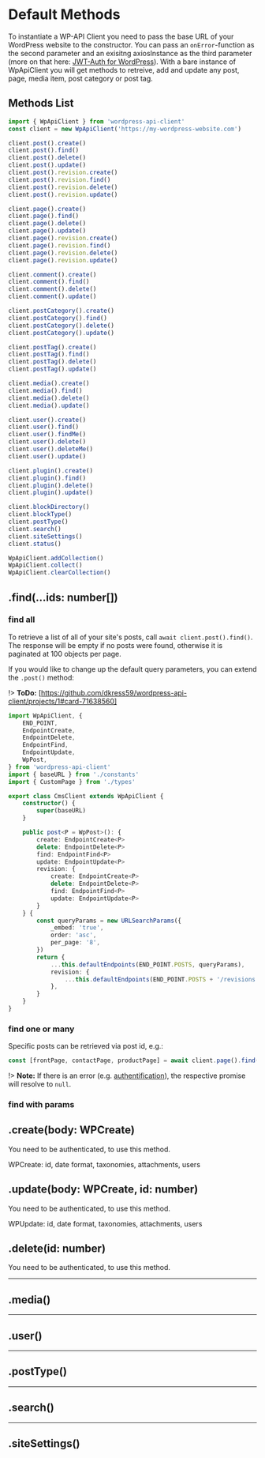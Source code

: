 # Default Methods

To instantiate a WP-API Client you need to pass the base URL of your WordPress
website to the constructor. You can pass an `onError`-function as the second
parameter and an exisitng axiosInstance as the third parameter (more on that here:
[JWT-Auth for WordPress](#jwt-auth-for-wordpress)).
With a bare instance of WpApiClient you will get methods to retreive, add and
update any post, page, media item, post category or post tag.

## Methods List

```typescript
import { WpApiClient } from 'wordpress-api-client'
const client = new WpApiClient('https://my-wordpress-website.com')

client.post().create()
client.post().find()
client.post().delete()
client.post().update()
client.post().revision.create()
client.post().revision.find()
client.post().revision.delete()
client.post().revision.update()

client.page().create()
client.page().find()
client.page().delete()
client.page().update()
client.page().revision.create()
client.page().revision.find()
client.page().revision.delete()
client.page().revision.update()

client.comment().create()
client.comment().find()
client.comment().delete()
client.comment().update()

client.postCategory().create()
client.postCategory().find()
client.postCategory().delete()
client.postCategory().update()

client.postTag().create()
client.postTag().find()
client.postTag().delete()
client.postTag().update()

client.media().create()
client.media().find()
client.media().delete()
client.media().update()

client.user().create()
client.user().find()
client.user().findMe()
client.user().delete()
client.user().deleteMe()
client.user().update()

client.plugin().create()
client.plugin().find()
client.plugin().delete()
client.plugin().update()

client.blockDirectory()
client.blockType()
client.postType()
client.search()
client.siteSettings()
client.status()

WpApiClient.addCollection()
WpApiClient.collect()
WpApiClient.clearCollection()

```

## .find(...ids: number[])

### find all

To retrieve a list of all of your site's posts, call `await client.post().find()`.
The response will be empty if no posts were found, otherwise it is paginated at
100 objects per page.

If you would like to change up the default query parameters, you can extend the
`.post()` method:

!> **ToDo:** [https://github.com/dkress59/wordpress-api-client/projects/1#card-71638560]

```typescript
import WpApiClient, {
	END_POINT,
    EndpointCreate,
    EndpointDelete,
    EndpointFind,
    EndpointUpdate,
	WpPost,
} from 'wordpress-api-client'
import { baseURL } from './constants'
import { CustomPage } from './types'

export class CmsClient extends WpApiClient {
    constructor() {
        super(baseURL)
    }

    public post<P = WpPost>(): {
        create: EndpointCreate<P>
        delete: EndpointDelete<P>
        find: EndpointFind<P>
        update: EndpointUpdate<P>
		revision: {
			create: EndpointCreate<P>
			delete: EndpointDelete<P>
			find: EndpointFind<P>
			update: EndpointUpdate<P>
		}
    } {
		const queryParams = new URLSearchParams({
			_embed: 'true',
			order: 'asc',
			per_page: '8',
		})
        return {
			...this.defaultEndpoints(END_POINT.POSTS, queryParams),
			revision: {
				...this.defaultEndpoints(END_POINT.POSTS + '/revisions', queryParams)
			},
		}
    }
}
```

### find one or many

Specific posts can be retrieved via post id, e.g.:

```typescript
const [frontPage, contactPage, productPage] = await client.page().find(12, 34, 123)
```

!> **Note:** If there is an error (e.g. [authentification](usage/authentification.md)),
the respective promise will resolve to `null`.

### find with params

## .create(body: WPCreate<WPPost>)

You need to be authenticated, to use this method.

WPCreate: id, date format, taxonomies, attachments, users

## .update(body: WPCreate<WPPost>, id: number)

You need to be authenticated, to use this method.

WPUpdate: id, date format, taxonomies, attachments, users

## .delete(id: number)

You need to be authenticated, to use this method.

---

## .media()

---

## .user()

---

## .postType()

---

## .search()

---

## .siteSettings()
